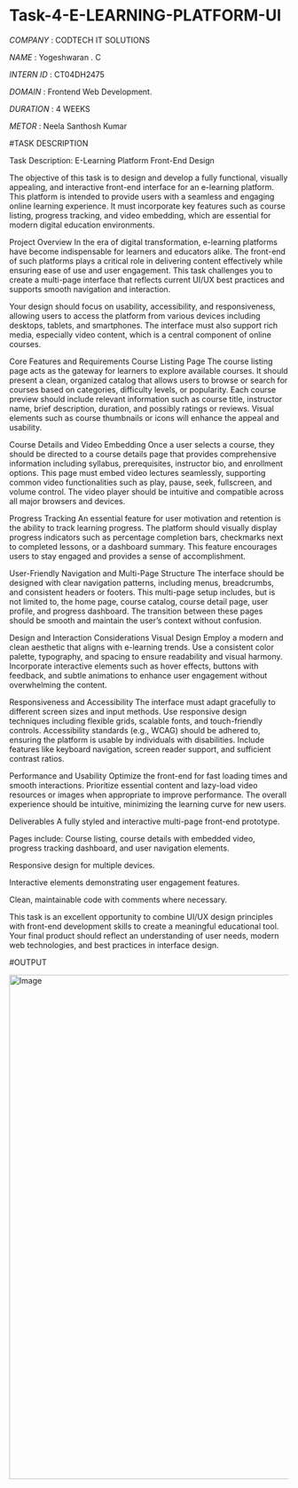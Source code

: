 # Task-4-E-LEARNING-PLATFORM-UI

*COMPANY* : CODTECH IT SOLUTIONS 

*NAME* : Yogeshwaran . C

*INTERN ID* : CT04DH2475

*DOMAIN* : Frontend Web Development.

*DURATION* : 4 WEEKS 

*METOR* : Neela Santhosh Kumar

#TASK DESCRIPTION

Task Description: E-Learning Platform Front-End Design

The objective of this task is to design and develop a fully functional, visually appealing, and interactive front-end interface for an e-learning platform. This platform is intended to provide users with a seamless and engaging online learning experience. It must incorporate key features such as course listing, progress tracking, and video embedding, which are essential for modern digital education environments.

Project Overview
In the era of digital transformation, e-learning platforms have become indispensable for learners and educators alike. The front-end of such platforms plays a critical role in delivering content effectively while ensuring ease of use and user engagement. This task challenges you to create a multi-page interface that reflects current UI/UX best practices and supports smooth navigation and interaction.

Your design should focus on usability, accessibility, and responsiveness, allowing users to access the platform from various devices including desktops, tablets, and smartphones. The interface must also support rich media, especially video content, which is a central component of online courses.

Core Features and Requirements
Course Listing Page
The course listing page acts as the gateway for learners to explore available courses. It should present a clean, organized catalog that allows users to browse or search for courses based on categories, difficulty levels, or popularity. Each course preview should include relevant information such as course title, instructor name, brief description, duration, and possibly ratings or reviews. Visual elements such as course thumbnails or icons will enhance the appeal and usability.

Course Details and Video Embedding
Once a user selects a course, they should be directed to a course details page that provides comprehensive information including syllabus, prerequisites, instructor bio, and enrollment options. This page must embed video lectures seamlessly, supporting common video functionalities such as play, pause, seek, fullscreen, and volume control. The video player should be intuitive and compatible across all major browsers and devices.

Progress Tracking
An essential feature for user motivation and retention is the ability to track learning progress. The platform should visually display progress indicators such as percentage completion bars, checkmarks next to completed lessons, or a dashboard summary. This feature encourages users to stay engaged and provides a sense of accomplishment.

User-Friendly Navigation and Multi-Page Structure
The interface should be designed with clear navigation patterns, including menus, breadcrumbs, and consistent headers or footers. This multi-page setup includes, but is not limited to, the home page, course catalog, course detail page, user profile, and progress dashboard. The transition between these pages should be smooth and maintain the user’s context without confusion.

Design and Interaction Considerations
Visual Design
Employ a modern and clean aesthetic that aligns with e-learning trends. Use a consistent color palette, typography, and spacing to ensure readability and visual harmony. Incorporate interactive elements such as hover effects, buttons with feedback, and subtle animations to enhance user engagement without overwhelming the content.

Responsiveness and Accessibility
The interface must adapt gracefully to different screen sizes and input methods. Use responsive design techniques including flexible grids, scalable fonts, and touch-friendly controls. Accessibility standards (e.g., WCAG) should be adhered to, ensuring the platform is usable by individuals with disabilities. Include features like keyboard navigation, screen reader support, and sufficient contrast ratios.

Performance and Usability
Optimize the front-end for fast loading times and smooth interactions. Prioritize essential content and lazy-load video resources or images when appropriate to improve performance. The overall experience should be intuitive, minimizing the learning curve for new users.

Deliverables
A fully styled and interactive multi-page front-end prototype.

Pages include: Course listing, course details with embedded video, progress tracking dashboard, and user navigation elements.

Responsive design for multiple devices.

Interactive elements demonstrating user engagement features.

Clean, maintainable code with comments where necessary.

This task is an excellent opportunity to combine UI/UX design principles with front-end development skills to create a meaningful educational tool. Your final product should reflect an understanding of user needs, modern web technologies, and best practices in interface design.


#OUTPUT

<img width="1900" height="909" alt="Image" src="https://github.com/user-attachments/assets/966b9c51-f564-4267-80d4-33171ac11adb" />


